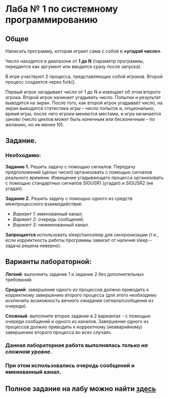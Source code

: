 # Лаба № 1 по системному программированию

## Общее
Написать программу, которая играет сама с собой в ***«угадай число»***. 

Число находится в
диапазоне от **1 до N** (параметр программы, передается как аргумент или вводится сразу после
запуска).

В игре участвуют 2 процесса, представляющих собой игроков. Второй процесс
создается через fork().

Первый игрок загадывает число от 1 до N и извещает об этом второго игрока.
Второй игрок начинает угадывать число. Попытки и результат выводятся на экран.
После того, как второй игрок угадывает число, на экран выводится статистика игры –
число попыток и, опционально, время игры, после чего игроки меняются местами, и игра
начинается заново (число циклов может быть конечным или бесконечным – по желанию, но не
менее 10).

## Задание.
### Необходимо:

**Задание 1.** Решить задачу с помощью сигналов. Передачу предположений (целых
чисел) организовать с помощью сигналов реального времени. Извещение угадывающего
процесса организовать с помощью стандартных сигналов SIGUSR1 (угадал) и SIGUSR2 (не
угадал).

**Задание 2.** Решить задачу с помощью одного из средств межпроцессного
взаимодействия:

- *Вариант 1*: именованный канал;
- *Вариант 2*: очередь сообщений;
- *Вариант 3*: неименованный канал.

**Запрещается** использовать sleep/nanosleep для синхронизации (т.е., если корректность
работы программы зависит от наличия sleep – задача решена неверно). 

## Варианты лабораторной:
**Легкий**:  выполнить задание 1 и задание 2 без дополнительных требований.

**Средний**: завершение одного из процессов должно приводить к корректному
завершению второго процесса (для этого необходимо исключить возможность вечного
ожидания сигнала/сообщения из очереди).

**Сложный**: выполните второе задание в 2 вариантах - с помощью очереди
сообщений и одного из каналов. Завершение одного из процессов должно приводить к
корректному (неаварийному) завершению второго процесса во всех случаях.


### Данная лабораторная работа выполнялась ***только на сложном уровне***.
### При этом использовались очередь сообщений и именованный канал.

## Полное задание на лабу можно найти [здесь](https://github.com/itsecd/system-programming/blob/main/Labs/Лабораторная%20работа%202.pdf)
